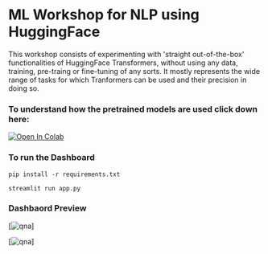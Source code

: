 # ML Workshop for NLP using HuggingFace

This workshop consists of experimenting with 'straight out-of-the-box' functionalities of HuggingFace Transformers, without using any data, training, pre-traing or fine-tuning of any sorts. It mostly represents the wide range of tasks for which Tranformers can be used and their precision in doing so.

### To understand how the pretrained models are used click down here:

[![Open In Colab](https://colab.research.google.com/assets/colab-badge.svg)](https://colab.research.google.com/github/gagan3012/huggingface/blob/master/WorkshopNotebook.ipynb)
 
### To run the Dashboard

```
pip install -r requirements.txt 

streamlit run app.py
```

### Dashbaord Preview

[![qna](images/qna.png')]

[![qna](images/senti.png')]


